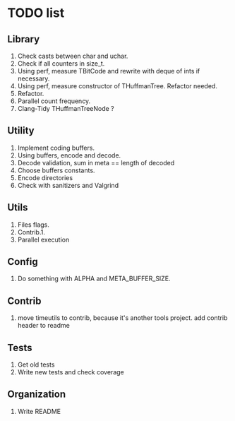 # TODO list

## Library
1. Check casts between char and uchar.
4. Check if all counters in size_t.
5. Using perf, measure TBitCode and rewrite with deque of ints if necessary.
6. Using perf, measure constructor of THuffmanTree. Refactor needed.
7. Refactor.
8. Parallel count frequency.
9. Clang-Tidy THuffmanTreeNode ?

## Utility
1. Implement coding buffers.
2. Using buffers, encode and decode.
3. Decode validation, sum in meta == length of decoded
3. Choose buffers constants.
4. Encode directories
5. Check with sanitizers and Valgrind

## Utils
1. Files flags.
2. Contrib.1.
3. Parallel execution

## Config
1. Do something with ALPHA and META_BUFFER_SIZE.

## Contrib
1. move timeutils to contrib, because it's another tools project. 
add contrib header to readme

## Tests
1. Get old tests
2. Write new tests and check coverage

## Organization
1. Write README